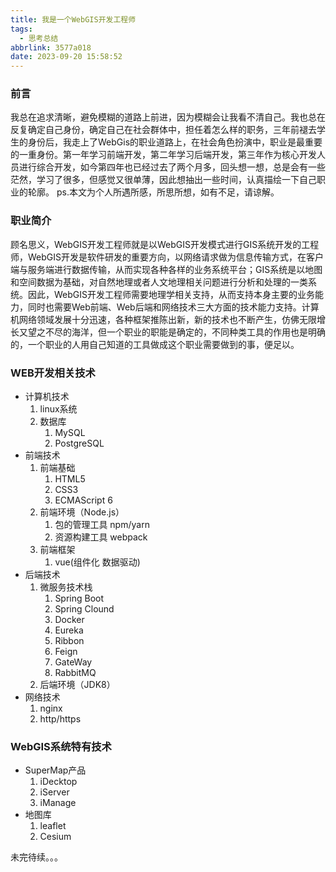 ```yaml
---
title: 我是一个WebGIS开发工程师
tags:
  - 思考总结
abbrlink: 3577a018
date: 2023-09-20 15:58:52
---
```


### 前言
   我总在追求清晰，避免模糊的道路上前进，因为模糊会让我看不清自己。我也总在反复确定自己身份，确定自己在社会群体中，担任着怎么样的职务，三年前褪去学生的身份后，我走上了WebGis的职业道路上，在社会角色扮演中，职业是最重要的一重身份。第一年学习前端开发，第二年学习后端开发，第三年作为核心开发人员进行综合开发，如今第四年也已经过去了两个月多，回头想一想，总是会有一些茫然，学习了很多，但感觉又很单薄，因此想抽出一些时间，认真描绘一下自己职业的轮廓。
   ps.本文为个人所遇所感，所思所想，如有不足，请谅解。
### 职业简介
   顾名思义，WebGIS开发工程师就是以WebGIS开发模式进行GIS系统开发的工程师，WebGIS开发是软件研发的重要方向，以网络请求做为信息传输方式，在客户端与服务端进行数据传输，从而实现各种各样的业务系统平台；GIS系统是以地图和空间数据为基础，对自然地理或者人文地理相关问题进行分析和处理的一类系统。因此，WebGIS开发工程师需要地理学相关支持，从而支持本身主要的业务能力，同时也需要Web前端、Web后端和网络技术三大方面的技术能力支持。计算机网络领域发展十分迅速，各种框架推陈出新，新的技术也不断产生，仿佛无限增长又望之不尽的海洋，但一个职业的职能是确定的，不同种类工具的作用也是明确的，一个职业的人用自己知道的工具做成这个职业需要做到的事，便足以。
### WEB开发相关技术
- 计算机技术
    1. linux系统
    2. 数据库
        1. MySQL
        2. PostgreSQL
- 前端技术
    1. 前端基础
        1. HTML5
        2. CSS3
        3. ECMAScript 6
    2. 前端环境（Node.js）
        1. 包的管理工具 npm/yarn
        2. 资源构建工具 webpack
    3. 前端框架
        1. vue(组件化 数据驱动)
- 后端技术
    1. 微服务技术栈
        1. Spring Boot
        2. Spring Clound
        3. Docker
        4. Eureka
        5. Ribbon
        6. Feign
        7. GateWay
        8. RabbitMQ
    2. 后端环境（JDK8）
- 网络技术
    1. nginx
    2. http/https
### WebGIS系统特有技术
- SuperMap产品
    1. iDecktop
    2. iServer
    3. iManage
- 地图库
    1. leaflet
    2. Cesium

未完待续。。。